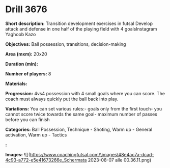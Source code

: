 # Drill 3676

**Short description:**
Transition development exercises in futsal Develop attack and defense in one half of the playing field with 4 goalsInstagram Yaghoob Kazo

**Objectives:**
Ball possession, transitions, decision-making

**Area (mxm):**
20x20

**Duration (min):**


**Number of players:**
8

**Materials:**


**Progression:**
4vs4 possession with 4 small goals where you can score. The coach must always quickly put the ball back into play.

**Variations:**
You can set various rules:- goals only from the first touch- you cannot score twice towards the same goal- maximum number of passes before you can finish

**Categories:**
Ball Possession, Technique - Shoting, Warm up - General activation, Warm up - Tactics

**:**


**Images:**
![](https://www.coachingfutsal.com/\images\48e4ac7a-dcad-4c93-a772-e5e41673266e_Schermata 2023-08-07 alle 00.36.11.png)

